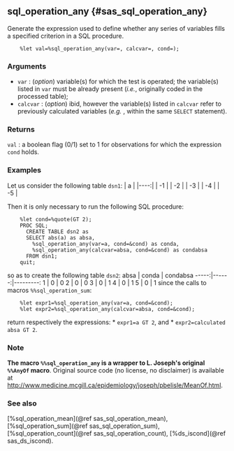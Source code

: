 ## sql_operation_any {#sas_sql_operation_any}
Generate the expression used to define whether any series of variables fills a specified criterion
in a SQL procedure.

~~~sas
	%let val=%sql_operation_any(var=, calcvar=, cond=);
~~~

### Arguments
* `var` : (_option_) variable(s) for which the test is operated; the variable(s) listed in
	`var` must be already present (_i.e._, originally coded in the processed table);
* `calcvar` : (_option_) ibid, however the variable(s) listed in `calcvar` refer to previously 
	calculated variables (_e.g._ , within the same `SELECT` statement).

### Returns
`val` : a boolean flag (0/1) set to 1 for observations for which the expression `cond` holds.

### Examples
Let us consider the following table `dsn1`:
|  a  | 
|----:|
| -1  | 
| -2  | 
| -3  | 
| -4  | 
| -5  | 

Then it is only necessary to run the following SQL procedure:

~~~sas
	%let cond=%quote(GT 2);
	PROC SQL;
	  CREATE TABLE dsn2 as
	  SELECT abs(a) as absa,
	  	%sql_operation_any(var=a, cond=&cond) as conda,
	  	%sql_operation_any(calcvar=absa, cond=&cond) as condabsa
	  FROM dsn1;
	quit; 
~~~

so as to create the following table `dsn2`:
 absa | conda | condabsa 
-----:|------:|---------:
  1   |   0   |    0
  2   |   0   |    0
  3   |   0   |    1
  4   |   0   |    1
  5   |   0   |    1
since the calls to macros `%%sql_operation_sum`: 

~~~sas
	%let expr1=%sql_operation_any(var=a, cond=&cond);
	%let expr2=%sql_operation_any(calcvar=absa, cond=&cond);
~~~
return respectively the expressions: 
	* `expr1=a GT 2`, and 
	* `expr2=calculated absa GT 2`.

### Note
**The macro `%%sql_operation_any` is  a wrapper to L. Joseph's original `%%AnyOf` macro**. 
Original source code (no license, no disclaimer) is available at 
<http://www.medicine.mcgill.ca/epidemiology/joseph/pbelisle/MeanOf.html>.

### See also
[%sql_operation_mean](@ref sas_sql_operation_mean), [%sql_operation_sum](@ref sas_sql_operation_sum), 
[%sql_operation_count](@ref sas_sql_operation_count), [%ds_iscond](@ref sas_ds_iscond).
